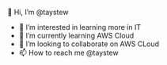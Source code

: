  👋 Hi, I’m @taystew
- 👀 I’m interested in learning more in IT
- 🌱 I’m currently learning AWS Cloud
- 💞️ I’m looking to collaborate on AWS CLoud
- 📫 How to reach me @taystew

<!---
taystew/taystew is a ✨ special ✨ repository because its `README.md` (this file) appears on your GitHub profile.
You can click the Preview link to take a look at your changes.
--->
